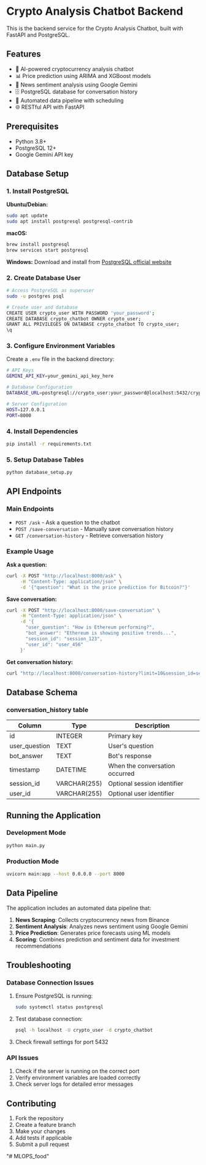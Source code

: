 # Crypto Analysis Chatbot Backend

This is the backend service for the Crypto Analysis Chatbot, built with FastAPI and PostgreSQL.

## Features

- 🤖 AI-powered cryptocurrency analysis chatbot
- 📊 Price prediction using ARIMA and XGBoost models
- 📰 News sentiment analysis using Google Gemini
- 🗄️ PostgreSQL database for conversation history
- 🔄 Automated data pipeline with scheduling
- 🌐 RESTful API with FastAPI

## Prerequisites

- Python 3.8+
- PostgreSQL 12+
- Google Gemini API key

## Database Setup

### 1. Install PostgreSQL

**Ubuntu/Debian:**
```bash
sudo apt update
sudo apt install postgresql postgresql-contrib
```

**macOS:**
```bash
brew install postgresql
brew services start postgresql
```

**Windows:**
Download and install from [PostgreSQL official website](https://www.postgresql.org/download/windows/)

### 2. Create Database User

```bash
# Access PostgreSQL as superuser
sudo -u postgres psql

# Create user and database
CREATE USER crypto_user WITH PASSWORD 'your_password';
CREATE DATABASE crypto_chatbot OWNER crypto_user;
GRANT ALL PRIVILEGES ON DATABASE crypto_chatbot TO crypto_user;
\q
```

### 3. Configure Environment Variables

Create a `.env` file in the backend directory:

```bash
# API Keys
GEMINI_API_KEY=your_gemini_api_key_here

# Database Configuration
DATABASE_URL=postgresql://crypto_user:your_password@localhost:5432/crypto_chatbot

# Server Configuration
HOST=127.0.0.1
PORT=8000
```

### 4. Install Dependencies

```bash
pip install -r requirements.txt
```

### 5. Setup Database Tables

```bash
python database_setup.py
```

## API Endpoints

### Main Endpoints

- `POST /ask` - Ask a question to the chatbot
- `POST /save-conversation` - Manually save conversation history
- `GET /conversation-history` - Retrieve conversation history

### Example Usage

**Ask a question:**
```bash
curl -X POST "http://localhost:8000/ask" \
     -H "Content-Type: application/json" \
     -d '{"question": "What is the price prediction for Bitcoin?"}'
```

**Save conversation:**
```bash
curl -X POST "http://localhost:8000/save-conversation" \
     -H "Content-Type: application/json" \
     -d '{
       "user_question": "How is Ethereum performing?",
       "bot_answer": "Ethereum is showing positive trends...",
       "session_id": "session_123",
       "user_id": "user_456"
     }'
```

**Get conversation history:**
```bash
curl "http://localhost:8000/conversation-history?limit=10&session_id=session_123"
```

## Database Schema

### conversation_history table

| Column | Type | Description |
|--------|------|-------------|
| id | INTEGER | Primary key |
| user_question | TEXT | User's question |
| bot_answer | TEXT | Bot's response |
| timestamp | DATETIME | When the conversation occurred |
| session_id | VARCHAR(255) | Optional session identifier |
| user_id | VARCHAR(255) | Optional user identifier |

## Running the Application

### Development Mode

```bash
python main.py
```

### Production Mode

```bash
uvicorn main:app --host 0.0.0.0 --port 8000
```

## Data Pipeline

The application includes an automated data pipeline that:

1. **News Scraping**: Collects cryptocurrency news from Binance
2. **Sentiment Analysis**: Analyzes news sentiment using Google Gemini
3. **Price Prediction**: Generates price forecasts using ML models
4. **Scoring**: Combines prediction and sentiment data for investment recommendations

## Troubleshooting

### Database Connection Issues

1. Ensure PostgreSQL is running:
   ```bash
   sudo systemctl status postgresql
   ```

2. Test database connection:
   ```bash
   psql -h localhost -U crypto_user -d crypto_chatbot
   ```

3. Check firewall settings for port 5432

### API Issues

1. Check if the server is running on the correct port
2. Verify environment variables are loaded correctly
3. Check server logs for detailed error messages

## Contributing

1. Fork the repository
2. Create a feature branch
3. Make your changes
4. Add tests if applicable
5. Submit a pull request

"# MLOPS_food" 
